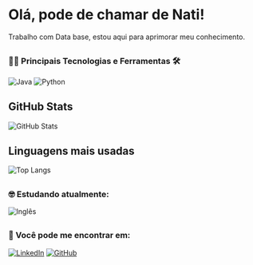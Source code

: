 # Olá, pode de chamar de Nati!
Trabalho com Data base,  estou aqui para aprimorar meu conhecimento.

##
### 👨‍💻 Principais Tecnologias e Ferramentas 🛠


![Java](https://img.shields.io/badge/Java-fff?style=for-the-badge&logo=javascript)
![Python](https://img.shields.io/badge/Python-fff?style=for-the-badge&logo=Python)



## GitHub Stats
![GitHub Stats](https://github-readme-stats.vercel.app/api?username=natamii&theme=transparent&bg_color=rrr&border_color=30A3DC&show_icons=true&icon_color=30A3DC&title_color=E94D5F&text_color=30A3DC)

## Linguagens mais usadas
![Top Langs](https://github-readme-stats-git-masterrstaa-rickstaa.vercel.app/api/top-langs/?username=natamii&layout=compact&bg_color=rrr&border_color=30A3DC&title_color=E94D5F&text_color=E94D5F)

##
### 🤓 Estudando atualmente:


![Inglês](https://img.shields.io/badge/Ingl%C3%AAs-2ea44f?style=for-the-badge) 


##
### 📲 Você pode me encontrar em:

[![LinkedIn](https://img.shields.io/badge/linkedin-%230077B5.svg?style=for-the-badge&logo=linkedin&logoColor=white)](https://br.linkedin.com/in/nataliamicheletti)
[![GitHub](https://img.shields.io/badge/GitHub-ppp?style=for-the-badge&logo=github)](+https://github.com/Natamii)
